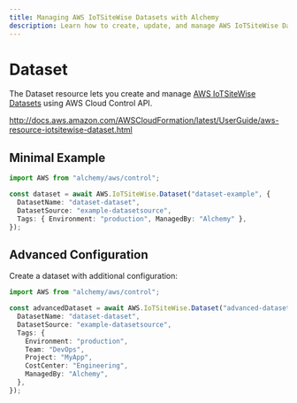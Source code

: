```yaml
---
title: Managing AWS IoTSiteWise Datasets with Alchemy
description: Learn how to create, update, and manage AWS IoTSiteWise Datasets using Alchemy Cloud Control.
---
```


# Dataset

The Dataset resource lets you create and manage [AWS IoTSiteWise Datasets](https://docs.aws.amazon.com/iotsitewise/latest/userguide/) using AWS Cloud Control API.

http://docs.aws.amazon.com/AWSCloudFormation/latest/UserGuide/aws-resource-iotsitewise-dataset.html

## Minimal Example

```ts
import AWS from "alchemy/aws/control";

const dataset = await AWS.IoTSiteWise.Dataset("dataset-example", {
  DatasetName: "dataset-dataset",
  DatasetSource: "example-datasetsource",
  Tags: { Environment: "production", ManagedBy: "Alchemy" },
});
```

## Advanced Configuration

Create a dataset with additional configuration:

```ts
import AWS from "alchemy/aws/control";

const advancedDataset = await AWS.IoTSiteWise.Dataset("advanced-dataset", {
  DatasetName: "dataset-dataset",
  DatasetSource: "example-datasetsource",
  Tags: {
    Environment: "production",
    Team: "DevOps",
    Project: "MyApp",
    CostCenter: "Engineering",
    ManagedBy: "Alchemy",
  },
});
```

